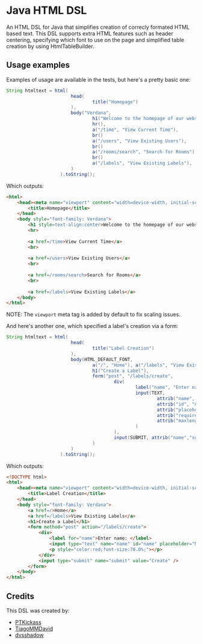 # Java HTML DSL
An HTML DSL for Java that simplifies creation of correcly formated HTML based text.
This DSL supports extra HTML features such as header centering, specifying which font to use on the page and simplified table creation by using HtmlTableBuilder.

## Usage examples
Examples of usage are available in the tests, but here's a pretty basic one:
```java
String htmltext = html(
                        head(
                                title("Homepage")
                        ),
                        body("Verdana",
                                h1("Welcome to the homepage of our website!"),
                                hr(),
                                a("/time", "View Current Time"),
                                br()
                                a("/users", "View Existing Users"),
                                br()
                                a("/rooms/search", "Search for Rooms"),
                                br()
                                a("/labels", "View Existing Labels"),
                        )
                    ).toString();
```
Which outputs:
```html
<html>
	<head><meta name="viewport" content="width=device-width, initial-scale=1.0"> 
		<title>Homepage</title>
	</head>
	<body style="font-family: Verdana">
		<h1 style=text-align:center>Welcome to the homepage of our website!</h1>
		<hr>
		
		<a href=/time>View Current Time</a>
		<br>
		
		<a href=/users>View Existing Users</a>
		<br>
		
		<a href=/rooms/search>Search for Rooms</a>
		<br>
		
		<a href=/labels>View Existing Labels</a>
	</body>
</html>
```
NOTE: The `viewport` meta tag is added by default to fix scaling issues.

And here's another one, which specified a label's creation via a form:
```java
String htmltext = html(
                        head(
                                title("Label Creation")
                        ),
                        body(HTML_DEFAULT_FONT,
                                a("/", "Home"), a("/labels", "View Existing Labels"),
                                h1("Create a Label"),
                                form("post", "/labels/create",
                                        div(
                                                label("name", "Enter name: "),
                                                input(TEXT,
                                                        attrib("name", "name"),
                                                        attrib("id", "name"),
                                                        attrib("placeholder", "Name"),
                                                        attrib("required", "true"),
                                                        attrib("maxlength", "30")
                                                )
                                        ),
                                        input(SUBMIT, attrib("name","submit"), attrib("value","Create"))
                                )
                        )
                    ).toString();
```
Which outputs:
```html
<!DOCTYPE html>
<html>
	<head><meta name="viewport" content="width=device-width, initial-scale=1.0">
		<title>Label Creation</title>
	</head>
	<body style="font-family: Verdana">
		<a href=/>Home</a>
		<a href=/labels>View Existing Labels</a>
		<h1>Create a Label</h1>
		<form method="post" action="/labels/create">
			<div>
				<label for="name">Enter name: </label>
				<input type="text" name="name" id="name" placeholder="Name" required="true" maxlength="30" />
				<p style="color:red;font-size:70.0%;"></p>
			</div>
			<input type="submit" name="submit" value="Create" />
		</form>
	</body>
</html>
```

## Credits
This DSL was created by:
* [PTKickass](https://github.com/PTKickass)
* [TiagoMMDavid](https://github.com/TiagoMMDavid)
* [dvsshadow](https://github.com/dvsshadow)
